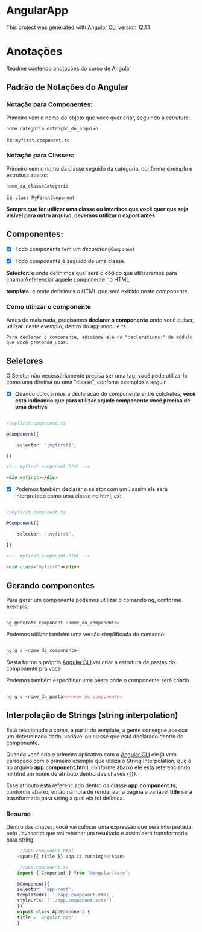 # AngularApp

This project was generated with [Angular CLI](https://github.com/angular/angular-cli) version 12.1.1.

# Anotações

Readme contendo anotações do curso de [Angular](https://www.udemy.com/course/angularcompleto/)

## Padrão de Notações do Angular

### Notação para Componentes:

Primeiro vem o nome do objeto que você quer criar, seguindo a estrutura:

`nome.categoria.extenção_do_arquivo`

Ex: `myfirst.component.ts`

### Notação para Classes:

Primeiro vem o nome da classe seguido da categoria, conforme exemplo e extrutura abaixo:

`nome_da_classeCategoria`

Ex: `class MyFirstComponent`

**Sempre que for utilizar uma classe ou interface que você quer que seja visível para outro arquivo, devemos utilizar o _export_ antes**

## Componentes:

- [x] Todo componente tem um _decorator_ `@Component`

- [x] Todo componente é seguido de uma classe.

**Selector:** é onde definimos qual será o código que utilizaremos para chamar/referenciar aquele componente no HTML.

**template:** é onde definimos o HTML que será exibido neste componente.

### Como utilizar o componente

Antes de mais nada, precisamos **declarar o componente** onde você quiser, utilizar. neste exemplo, dentro do app.module.ts.

    Para declarar o componente, adicione ele no "declarations:" do módulo que você pretende usar.

## Seletores

O Seletor não necessáriamente precisa ser uma tag, você pode utiliza-lo como uma diretiva ou uma "classe", confome exemplos a seguir

- [x] Quando colocarmos a declaração do componente entre colchetes, **você está indicando que para utilizar aquele componente você precisa de uma diretiva**

```Typescript

//myfirst.component.ts

@Component({

    selector: '[myfirst]',

})

```

```html
<!-- myfirst.component.html -->

<div myfirst></div>
```

- [x] Podemos também declarar o seletor com um **.** assim ele será interpretado como uma classe no html, ex:

```Typescript

//myfirst.component.ts

@Component({

    selector: '.myfirst',

})

```

```html
<!-- myfirst.component.html -->

<div class="myfirst"></div>
```

## Gerando componentes

Para gerar um componente podemos utilizar o comando ng, conforme exemplo:

```Typescript

ng generate component <nome_do_componente>

```

Podemos utilizar também uma versão simplificada do comando:

```Typescript

ng g c <nome_do_componente>

```

Desta forma o próprio [Angular CLI](https://angular.io/cli) vai criar a estrutura de pastas do componente pra você.

Podemos também especificar uma pasta onde o componente será criado

```Typescript

ng g c <nome_da_pasta>/<nome_do_componente>

```

## Interpolação de Strings (string interpolation)

Está relacionado a como, a partir do template, a gente consegue acessar um determinado dado, variável ou classe que está declarado dentro do componente.

Quando você cria o primeiro aplicativo com o [Angular CLI](https://angular.io/cli) ele já vem carregado com o primeiro exemplo que utiliza o String Interpolation, que é no arquivo **app.component.html**, conforme abaixo ele está referenciando no html um nome de atributo dentro das chaves {{}}.

Esse atributo está referenciado dentro da classe **app.component.ts**, conforme abaixo, então na hora de renderizar a página a variável **title** será trasnformada para string à qual ela foi definida.

### Resumo

Dentro das chaves, você vai colocar uma expressão que será interpretada pelo Javascript que vai retornar um resultado e assim será transformado para string.

```Typescript
     //app.component.html
    <span>{{ title }} app is running!</span>
```

```Typescript
     //app.component.ts
    import { Component } from '@angular/core';

    @Component({
    selector: 'app-root',
    templateUrl: './app.component.html',
    styleUrls: ['./app.component.scss']
    })
    export class AppComponent {
    title = 'angular-app';
    }

```
